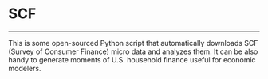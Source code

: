# SCF
---- 
This is some open-sourced Python script that automatically downloads SCF (Survey of Consumer Finance) micro data and analyzes them. It can be also handy to generate moments of U.S. household finance useful for economic modelers. 


